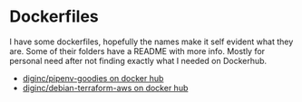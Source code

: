 # Dockerfiles

I have some dockerfiles, hopefully the names make it self evident what they are. Some of their folders have a README with more info. Mostly for personal need after not finding exactly what I needed on Dockerhub.

- [diginc/pipenv-goodies on docker hub](https://hub.docker.com/r/diginc/pipenv-goodies)
- [diginc/debian-terraform-aws on docker hub](https://hub.docker.com/r/diginc/debian-terraform-aws)
